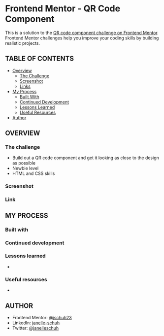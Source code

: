 # Frontend Mentor - QR Code Component

This is a solution to the [QR code component challenge on Frontend Mentor](https://www.frontendmentor.io/challenges/qr-code-component-iux_sIO_H). Frontend Mentor challenges help you improve your coding skills by building realistic projects.

## TABLE OF CONTENTS

-   [Overview](#overview)
    -   [The Challenge](#the-challenge)
    -   [Screenshot](#screenshot)
    -   [Links](#links)
-   [My Process](#my-process)
    -   [Built With](#built-with)
    -   [Continued Development](#continued-development)
    -   [Lessons Learned](#lessons-learned)
    -   [Useful Resources](#useful-resources)
-   [Author](#author)

## OVERVIEW

### The challenge

-   Build out a QR code component and get it looking as close to the design as possible
-   Newbie level
-   HTML and CSS skills

### Screenshot

<!-- -   ![Desktop Screenshot](./design/FEM%20Social%20Proof%20-%20desktop.JPG) -->

### Link

<!-- Please visit my final project in my [GitHub repository](https://jschuh23.github.io/Frontend-Mentor-Projects/Social-Proof-Section/index.html) -->

## MY PROCESS

### Built with

<!-- -   Mobile-first workflow with breakpoints at:
    -   1000px
    -   1100px
    -   1000px - 1170px
-   Semantic HTML5 markup
-   CSS Flexbox and Grid
-   Logical properties used for margin and padding -->

### Continued development

<!-- -   I continued learning about CSS flexbox and grid during this challenge as I used these techniques to layout the different components. -->

### Lessons learned

-   

### Useful resources

-   

## AUTHOR

-   Frontend Mentor: [@jschuh23](https://www.frontendmentor.io/profile/jschuh23)
-   LinkedIn: [janelle-schuh](https://www.linkedin.com/in/janelle-schuh/)
-   Twitter: [@janelleschuh](https://www.twitter.com/janelleschuh)
